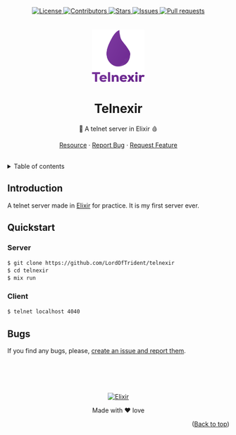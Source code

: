 <a name="readme-top"></a>
<div align="center">
	<a href="./LICENSE">
		<img alt="License" src="https://img.shields.io/badge/license-MIT-e8415e?style=for-the-badge">
	</a>
	<a href="https://github.com/LordOfTrident/telnexir/graphs/contributors">
		<img alt="Contributors" src="https://img.shields.io/github/contributors/LordOfTrident/telnexir?style=for-the-badge&color=f36a3b">
	</a>
	<a href="https://github.com/LordOfTrident/telnexir/stargazers">
		<img alt="Stars" src="https://img.shields.io/github/stars/LordOfTrident/telnexir?style=for-the-badge&color=efb300">
	</a>
	<a href="https://github.com/LordOfTrident/telnexir/issues">
		<img alt="Issues" src="https://img.shields.io/github/issues/LordOfTrident/telnexir?style=for-the-badge&color=0fae5e">
	</a>
	<a href="https://github.com/LordOfTrident/telnexir/pulls">
		<img alt="Pull requests" src="https://img.shields.io/github/issues-pr/LordOfTrident/telnexir?style=for-the-badge&color=4f79e4">
	</a>
	<br><br><br>
	<img src="./res/logo.png" width="120px">
	<h1 align="center">Telnexir</h1>
	<p align="center">🧪 A telnet server in Elixir 🩸</p>
	<p align="center">
		<a href="https://hexdocs.pm/elixir/task-and-gen-tcp.html">Resource</a>
		·
		<a href="https://github.com/LordOfTrident/telnexir/issues">Report Bug</a>
		·
		<a href="https://github.com/LordOfTrident/telnexir/issues">Request Feature</a>
	</p>
	<br>
</div>

<details>
	<summary>Table of contents</summary>
	<ul>
		<li><a href="#introduction">Introduction</a></li>
		<li>
			<a href="#quickstart">Quickstart</a>
			<ul>
				<li><a href="#server">Server</a></li>
				<li><a href="#client">Client</a></li>
			</ul>
		</li>
		<li><a href="#bugs">Bugs</a></li>
	</ul>
</details>

## Introduction
A telnet server made in [Elixir](https://elixir-lang.org/) for practice. It is my first server ever.

## Quickstart
### Server
```sh
$ git clone https://github.com/LordOfTrident/telnexir
$ cd telnexir
$ mix run
```

### Client
```sh
$ telnet localhost 4040
```

## Bugs
If you find any bugs, please, [create an issue and report them](https://github.com/LordOfTrident/telnexir/issues).

<br>
<h1></h1>
<br>

<div align="center">
	<a href="https://elixir-lang.org/">
		<img alt="Elixir" src="https://img.shields.io/badge/Elixir-6d2891?style=for-the-badge&logo=elixir&logoColor=white">
	</a>
	<p align="center">Made with ❤️ love</p>
</div>

<p align="right">(<a href="#readme-top">Back to top</a>)</p>

